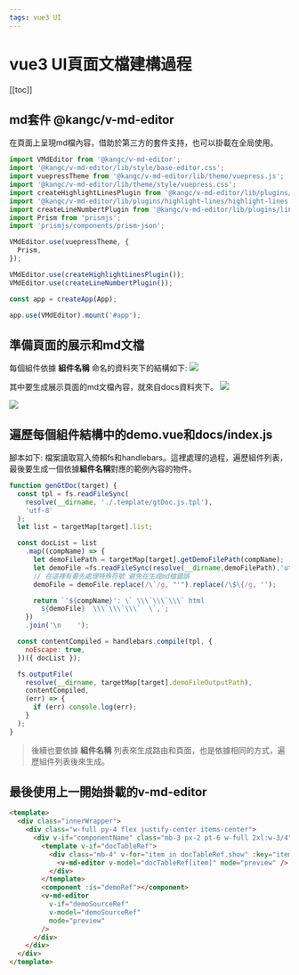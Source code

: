 ```yaml
---
tags: vue3 UI
---
```


# vue3 UI頁面文檔建構過程

[[toc]]

## md套件 @kangc/v-md-editor
在頁面上呈現md檔內容，借助於第三方的套件支持，也可以掛載在全局使用。
```javascript
import VMdEditor from '@kangc/v-md-editor';
import '@kangc/v-md-editor/lib/style/base-editor.css';
import vuepressTheme from '@kangc/v-md-editor/lib/theme/vuepress.js';
import '@kangc/v-md-editor/lib/theme/style/vuepress.css';
import createHighlightLinesPlugin from '@kangc/v-md-editor/lib/plugins/highlight-lines/index';
import '@kangc/v-md-editor/lib/plugins/highlight-lines/highlight-lines.css';
import createLineNumbertPlugin from '@kangc/v-md-editor/lib/plugins/line-number/index';
import Prism from 'prismjs';
import 'prismjs/components/prism-json';

VMdEditor.use(vuepressTheme, {
  Prism,
});

VMdEditor.use(createHighlightLinesPlugin());
VMdEditor.use(createLineNumbertPlugin());

const app = createApp(App);

app.use(VMdEditor).mount('#app');
```

## 準備頁面的展示和md文檔
每個組件依據 **組件名稱** 命名的資料夾下的結構如下:
![](https://i.imgur.com/9dLASa7.png)

其中要生成展示頁面的md文檔內容，就來自docs資料夾下。
![](https://i.imgur.com/aVVmVUn.png)

![](https://i.imgur.com/Ozlqosz.png)

## 遍歷每個組件結構中的demo.vue和docs/index.js
腳本如下: 檔案讀取寫入倚賴fs和handlebars。這裡處理的過程，遍歷組件列表，最後要生成一個依據**組件名稱**對應的範例內容的物件。
```javascript
function genGtDoc(target) {
  const tpl = fs.readFileSync(
    resolve(__dirname, './.template/gtDoc.js.tpl'),
    'utf-8'
  );
  let list = targetMap[target].list;

  const docList = list
    .map((compName) => {
      let demoFilePath = targetMap[target].getDemoFilePath(compName);
      let demoFile =fs.readFileSync(resolve(__dirname,demoFilePath),'utf-8');
      // 在這裡有要先處理特殊符號 避免在生成md檔錯誤
      demoFile = demoFile.replace(/\`/g, "'").replace(/\$\{/g, '');

      return `'${compName}': \` \\\`\\\`\\\` html 
        ${demoFile}  \\\`\\\`\\\`  \`,`;
    })
    .join('\n    ');

  const contentCompiled = handlebars.compile(tpl, {
    noEscape: true,
  })({ docList });

  fs.outputFile(
    resolve(__dirname, targetMap[target].demoFileOutputPath),
    contentCompiled,
    (err) => {
      if (err) console.log(err);
    }
  );
}
```

> 後續也要依據 **組件名稱** 列表來生成路由和頁面，也是依據相同的方式，遍歷組件列表後來生成。

## 最後使用上一開始掛載的v-md-editor
```html
<template>
  <div class="innerWrapper">
    <div class="w-full py-4 flex justify-center items-center">
      <div v-if="componentName" class="mb-3 px-2 pt-6 w-full 2xl:w-3/4">
        <template v-if="docTableRef">
          <div class="mb-4" v-for="item in docTableRef.show" :key="item">
            <v-md-editor v-model="docTableRef[item]" mode="preview" />
          </div>
        </template>
        <component :is="demoRef"></component>
        <v-md-editor
          v-if="demoSourceRef"
          v-model="demoSourceRef"
          mode="preview"
        />
      </div>
    </div>
  </div>
</template>
```
